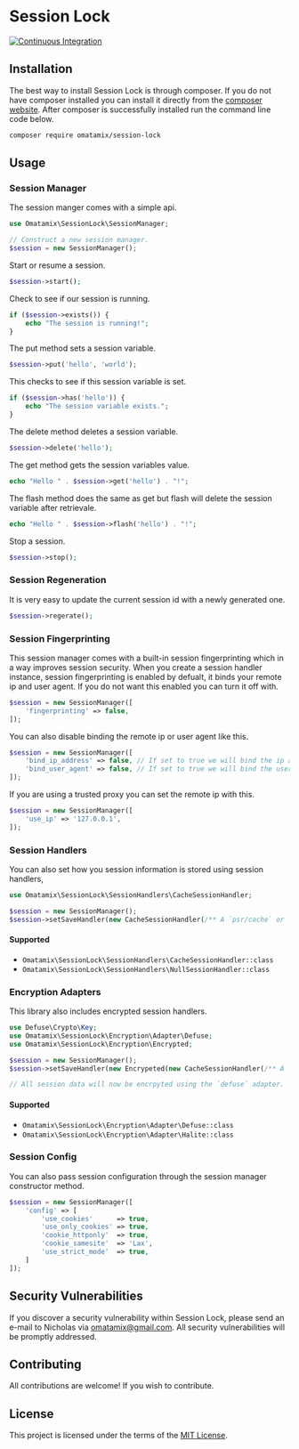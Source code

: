 # Session Lock

[![Continuous Integration](https://github.com/omatamix/session-lock/actions/workflows/php.yml/badge.svg)](https://github.com/omatamix/session-lock/actions/workflows/php.yml)

## Installation

The best way to install Session Lock is through composer. If you do not have composer installed you can install it directly from the [composer website](https://getcomposer.org/). After composer is successfully installed run the command line code below.

```sh
composer require omatamix/session-lock
```

## Usage

### Session Manager

The session manger comes with a simple api.

```php
use Omatamix\SessionLock\SessionManager;

// Construct a new session manager.
$session = new SessionManager();
```

Start or resume a session.

```php
$session->start();
```

Check to see if our session is running.

```php
if ($session->exists()) {
    echo "The session is running!";
}
```

The put method sets a session variable.

```php
$session->put('hello', 'world');
```

This checks to see if this session variable is set.

```php
if ($session->has('hello')) {
    echo "The session variable exists.";
}
```

The delete method deletes a session variable.

```php
$session->delete('hello');
```

The get method gets the session variables value.

```php
echo "Hello " . $session->get('hello') . "!";
```

The flash method does the same as get but flash will delete the session variable after retrievale.

```php
echo "Hello " . $session->flash('hello') . "!";
```

Stop a session.

```php
$session->stop();
```

### Session Regeneration

It is very easy to update the current session id with a newly generated one.

```php
$session->regerate();
```

### Session Fingerprinting

This session manager comes with a built-in session fingerprinting which in a way improves session security. When you create a session handler instance, session fingerprinting is enabled by defualt, it binds your remote ip and user agent. If you do not want this enabled you can turn it off with.

```php
$session = new SessionManager([
    'fingerprinting' => false,
]);
```

You can also disable binding the remote ip or user agent like this.

```php
$session = new SessionManager([
    'bind_ip_address' => false, // If set to true we will bind the ip address else dont.
    'bind_user_agent' => false, // If set to true we will bind the user agent else dont.
]);
```

If you are using a trusted proxy you can set the remote ip with this.

```php
$session = new SessionManager([
    'use_ip' => '127.0.0.1',
]);
```

### Session Handlers

You can also set how you session information is stored using session handlers,

```php
use Omatamix\SessionLock\SessionHandlers\CacheSessionHandler;

$session = new SessionManager();
$session->setSaveHandler(new CacheSessionHandler(/** A `psr/cache` or `psr/simple-cache` pool. */));
```

#### Supported

- `Omatamix\SessionLock\SessionHandlers\CacheSessionHandler::class`
- `Omatamix\SessionLock\SessionHandlers\NullSessionHandler::class`

### Encryption Adapters

This library also includes encrypted session handlers.

```php
use Defuse\Crypto\Key;
use Omatamix\SessionLock\Encryption\Adapter\Defuse;
use Omatamix\SessionLock\Encryption\Encrypted;

$session = new SessionManager();
$session->setSaveHandler(new Encrypeted(new CacheSessionHandler(/** A `psr/cache` or `psr/simple-cache` pool. */), new Defuse(Key::createNewRandomKey()));

// All session data will now be encrpyted using the `defuse` adapter.
```

#### Supported

- `Omatamix\SessionLock\Encryption\Adapter\Defuse::class`
- `Omatamix\SessionLock\Encryption\Adapter\Halite::class`

### Session Config

You can also pass session configuration through the session manager constructor method.

```php
$session = new SessionManager([
    'config' => [
        'use_cookies'      => true,
        'use_only_cookies' => true,
        'cookie_httponly'  => true,
        'cookie_samesite'  => 'Lax',
        'use_strict_mode'  => true,
    ]
]);
```

## Security Vulnerabilities

If you discover a security vulnerability within Session Lock, please send an e-mail to Nicholas via [omatamix@gmail.com](mailto:omatamix@gmail.com). All security vulnerabilities will be promptly addressed.

## Contributing

All contributions are welcome! If you wish to contribute.

## License

This project is licensed under the terms of the [MIT License](https://opensource.org/licenses/MIT).
